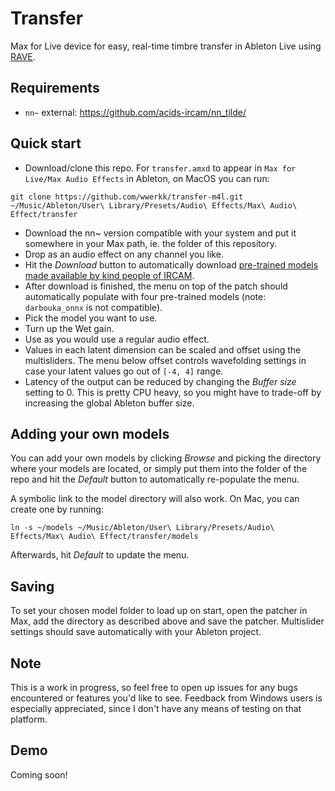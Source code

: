 # Transfer
Max for Live device for easy, real-time timbre transfer in Ableton Live using [RAVE](https://github.com/acids-ircam/RAVE).
## Requirements
- ``nn~`` external: https://github.com/acids-ircam/nn_tilde/
## Quick start
- Download/clone this repo. For ``transfer.amxd`` to appear in ``Max for Live/Max Audio Effects`` in Ableton, on MacOS you can run:
```
git clone https://github.com/wwerkk/transfer-m4l.git ~/Music/Ableton/User\ Library/Presets/Audio\ Effects/Max\ Audio\ Effect/transfer
```
- Download the nn~ version compatible with your system and put it somewhere in your Max path, ie. the folder of this repository.
- Drop as an audio effect on any channel you like.
- Hit the *Download* button to automatically download [pre-trained models made available by kind people of IRCAM](https://acids-ircam.github.io/rave_models_download).
- After download is finished, the menu on top of the patch should automatically populate with four pre-trained models (note: ``darbouka_onnx`` is not compatible).
- Pick the model you want to use.
- Turn up the Wet gain.
- Use as you would use a regular audio effect.
- Values in each latent dimension can be scaled and offset using the multisliders. The menu below offset controls wavefolding settings in case your latent values go out of ``[-4, 4]`` range.
- Latency of the output can be reduced by changing the *Buffer size* setting to 0. This is pretty CPU heavy, so you might have to trade-off by increasing the global Ableton buffer size.
## Adding your own models
You can add your own models by clicking *Browse* and picking the directory where your models are located, or simply put them into the folder of the repo and hit the *Default* button to automatically re-populate the menu.

A symbolic link to the model directory will also work. On Mac, you can create one by running:
```
ln -s ~/models ~/Music/Ableton/User\ Library/Presets/Audio\ Effects/Max\ Audio\ Effect/transfer/models
```
Afterwards, hit *Default* to update the menu.

## Saving
To set your chosen model folder to load up on start, open the patcher in Max, add the directory as described above and save the patcher.
Multislider settings should save automatically with your Ableton project.


## Note
This is a work in progress, so feel free to open up issues for any bugs encountered or features you'd like to see. Feedback from Windows users is especially appreciated, since I don't have any means of testing on that platform.


## Demo
Coming soon!

